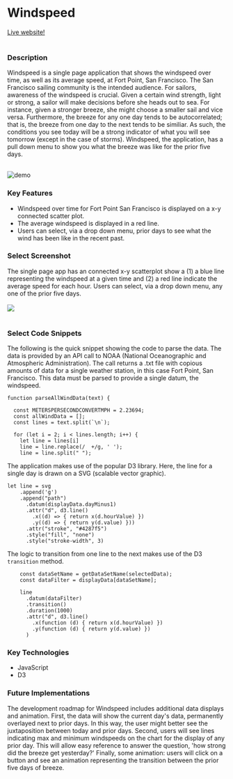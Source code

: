 # Windspeed

[Live website!](https://skleha.github.io/wind/)
<br></br>

### Description
Windspeed is a single page application that shows the windspeed over time, as well as its average speed, at Fort Point, San Francisco.  The San Francisco sailing community is the intended audience.  For sailors, awareness of the windspeed is crucial.  Given a certain wind strength, light or strong, a sailor will make decisions before she heads out to sea.  For instance, given a stronger breeze, she might choose a smaller sail and vice versa. Furthermore, the breeze for any one day tends to be autocorrelated; that is, the breeze from one day to the next tends to be similiar.  As such, the conditions you see today will be a strong indicator of what you will see tomorrow (except in the case of storms).  Windspeed, the application, has a pull down menu to show you what the breeze was like for the prior five days. 
<br></br>

![demo](https://media.giphy.com/media/WsWrsfak5tUB52O1B4/giphy.gif)

### Key Features
  * Windspeed over time for Fort Point San Francisco is displayed on a x-y connected scatter plot.
  * The average windspeed is displayed in a red line.
  * Users can select, via a drop down menu, prior days to see what the wind has been like in the recent past.
  
### Select Screenshot
The single page app has an connected x-y scatterplot show a (1) a blue line representing the windspeed at a given time and (2) a red line indicate the average speed for each hour.  Users can select, via a drop down menu, any one of the prior five days.<br></br>
<img src="https://sk-github-screenshots.s3-us-west-1.amazonaws.com/windspeed.png" /><br></br>

### Select Code Snippets
The following is the quick snippet showing the code to parse the data.  The data is provided by an API call to NOAA (National Oceanographic and Atmospheric Administration).  The call returns a .txt file with copious amounts of data for a single weather station, in this case Fort Point, San Francisco.  This data must be parsed to provide a single datum, the windspeed.
```
function parseAllWindData(text) {

  const METERSPERSECONDCONVERTMPH = 2.23694;
  const allWindData = [];
  const lines = text.split(`\n`);

  for (let i = 2; i < lines.length; i++) {
    let line = lines[i]
    line = line.replace(/  +/g, ' ');
    line = line.split(" ");
```

The application makes use of the popular D3 library.  Here, the line for a single day is drawn on a SVG (scalable vector graphic).
```
let line = svg
    .append('g')
    .append("path")
      .datum(displayData.dayMinus1)
      .attr("d", d3.line()
        .x((d) => { return x(d.hourValue) })
        .y((d) => { return y(d.value) }))
      .attr("stroke", "#4287f5")
      .style("fill", "none")
      .style("stroke-width", 3)
```

The logic to transition from one line to the next makes use of the D3 ```transition``` method.
```
    const dataSetName = getDataSetName(selectedData);
    const dataFilter = displayData[dataSetName];

    line
      .datum(dataFilter)
      .transition()
      .duration(1000)
      .attr("d", d3.line()
        .x(function (d) { return x(d.hourValue) })
        .y(function (d) { return y(d.value) })
      )
```

### Key Technologies
  * JavaScript
  * D3

### Future Implementations
The development roadmap for Windspeed includes additional data displays and animation.  First, the data will show the current day's data, permanently overlayed next to prior days.  In this way, the user might better see the juxtaposition between today and prior days. Second, users will see lines indicating max and minimum windspeeds on the chart for the display of any prior day.  This will allow easy reference to answer the question, 'how strong did the breeze get yesterday?' Finally, some animation:  users will click on a button and see an animation representing the transition between the prior five days of breeze.

